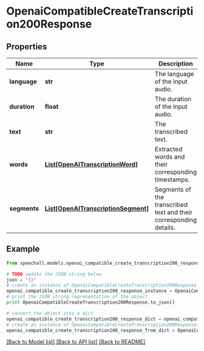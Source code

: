 # OpenaiCompatibleCreateTranscription200Response


## Properties
Name | Type | Description | Notes
------------ | ------------- | ------------- | -------------
**language** | **str** | The language of the input audio. | 
**duration** | **float** | The duration of the input audio. | 
**text** | **str** | The transcribed text. | 
**words** | [**List[OpenAITranscriptionWord]**](OpenAITranscriptionWord.md) | Extracted words and their corresponding timestamps. | [optional] 
**segments** | [**List[OpenAITranscriptionSegment]**](OpenAITranscriptionSegment.md) | Segments of the transcribed text and their corresponding details. | [optional] 

## Example

```python
from speechall.models.openai_compatible_create_transcription200_response import OpenaiCompatibleCreateTranscription200Response

# TODO update the JSON string below
json = "{}"
# create an instance of OpenaiCompatibleCreateTranscription200Response from a JSON string
openai_compatible_create_transcription200_response_instance = OpenaiCompatibleCreateTranscription200Response.from_json(json)
# print the JSON string representation of the object
print OpenaiCompatibleCreateTranscription200Response.to_json()

# convert the object into a dict
openai_compatible_create_transcription200_response_dict = openai_compatible_create_transcription200_response_instance.to_dict()
# create an instance of OpenaiCompatibleCreateTranscription200Response from a dict
openai_compatible_create_transcription200_response_from_dict = OpenaiCompatibleCreateTranscription200Response.from_dict(openai_compatible_create_transcription200_response_dict)
```
[[Back to Model list]](../README.md#documentation-for-models) [[Back to API list]](../README.md#documentation-for-api-endpoints) [[Back to README]](../README.md)


